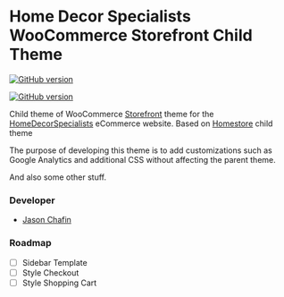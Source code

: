 # Home Decor Specialists WooCommerce Storefront Child Theme #

[![GitHub version](https://badge.fury.io/gh/Herm71%2Fhds-storefront-child.svg)](https://badge.fury.io/gh/Herm71%2Fhds-storefront-child)

[![GitHub version](https://badgen.net/github/license/micromatch/micromatch)](/github/:topic<license>/:Herm71/:hds-storefront-child)

Child theme of WooCommerce [Storefront](https://woocommerce.com/storefront/) theme for the [HomeDecorSpecialists](https://homedecorspecialists.com) eCommerce website. Based on [Homestore](https://themes.woocommerce.com/homestore/) child theme

The purpose of developing this theme is to add customizations such as Google Analytics and additional CSS without affecting the parent theme.

And also some other stuff.

### Developer ###

* [Jason Chafin](https://github.com/Herm71)

### Roadmap ###

- [ ] Sidebar Template
- [ ] Style Checkout
- [ ] Style Shopping Cart
